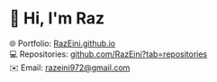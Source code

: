 # 👋 Hi, I'm Raz  

🌐 Portfolio: [RazEini.github.io](https://RazEini.github.io)  
💻 Repositories: [github.com/RazEini?tab=repositories](https://github.com/RazEini?tab=repositories)  
✉️ Email: [razeini972@gmail.com](mailto:razeini972@gmail.com)

